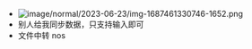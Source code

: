 * ![image/normal/2023-06-23/img-1687461330746-1652.png](http://nos.realign.cn/n?bn=public-bucket-realign&on=image/normal/2023-06-23/img-1687461330746-1652.png)
* 别人给我同步数据，只支持输入即可
* 文件中转 nos
